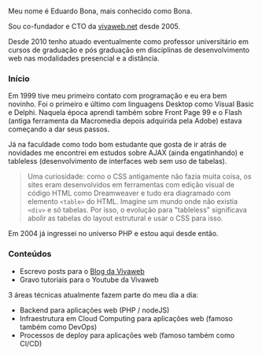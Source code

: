 # <?php echo 'Hello world!'; ?>

Meu nome é Eduardo Bona, mais conhecido como Bona.

Sou co-fundador e CTO da [vivaweb.net](https://www.vivaweb.net) desde 2005.

Desde 2010 tenho atuado eventualmente como professor universitário em cursos de graduação e pós graduação em disciplinas de desenvolvimento web nas modalidades presencial e a distância.

### Início

Em 1999 tive meu primeiro contato com programação e eu era bem novinho. Foi o primeiro e último com linguagens Desktop como Visual Basic e Delphi. Naquela época aprendi também sobre Front Page 99 e o Flash (antiga ferramenta da Macromedia depois adquirida pela Adobe) estava começando a dar seus passos.

Já na faculdade como todo bom estudante que gosta de ir atrás de novidades me encontrei em estudos sobre AJAX (ainda engatinhando) e tableless (desenvolvimento de interfaces web sem uso de tabelas).

> Uma curiosidade: como o CSS antigamente não fazia muita coisa, os sites eram desenvolvidos em ferramentas com edição visual de código HTML como Dreamweaver e tudo era diagramado com elemento ```<table>``` do HTML. Imagine um mundo onde não existia ```<div>``` e só tabelas. Por isso, o evolução para "tableless" significava abolir as tabelas do layout estrutural e usar o CSS para isso.

Em 2004 já ingressei no universo PHP e estou aqui desde então.

### Conteúdos
- Escrevo posts para o [Blog da Vivaweb](htts://blog.vivaweb.net)
- Gravo tutoriais para o Youtube da Vivaweb

3 áreas técnicas atualmente fazem parte do meu dia a dia:
- Backend para aplicações web (PHP / nodeJS)
- Infraestrutura em Cloud Computing para aplicações web (famoso também como DevOps)
- Processos de deploy para aplicações web (famoso também como CI/CD)
